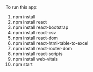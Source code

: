 To run this app:
1. npm install
2. npm install react
3. npm install react-bootstrap
4. npm install react-csv
5. npm install react-dom
6. npm install react-html-table-to-excel
7. npm install react-router-dom
8. npm install react-scripts
9. npm install web-vitals
10. npm start
